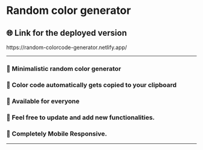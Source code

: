 # Random color generator
<h2>🌐 Link for the deployed version </h2>
https://random-colorcode-generator.netlify.app/

<hr>

<h3>🚀 Minimalistic random color generator </h3>
<h3>🚀 Color code automatically gets copied to your clipboard </h3>
<h3>🚀 Available for everyone</h3>
<h3>🚀 Feel free to update and add new functionalities. </h3>
<h3>🚀 Completely Mobile Responsive.</h3>

<hr>
